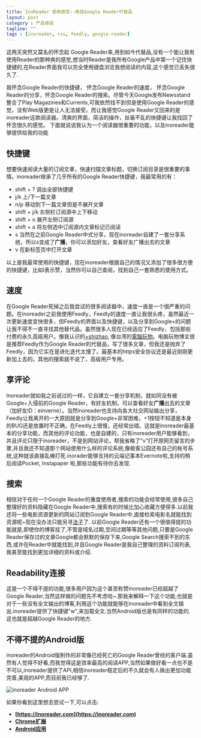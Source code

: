 ```yaml
---
title: InoReader 使用感受--绝佳Google Reader代替品
layout: post
category : 产品体验
tagline: ""
tags : [inoreader, rss, feedly, google-reader]
---
```


这两天突然又莫名的怀念起 Google Reader来,用到如今代替品,没有一个能让我有使用Reader的那种爽的感觉,想当时Reader是我所有Google产品中第一个记住快捷键的,在Reader界面我可以完全使用键盘浏览我想阅读的内容,这个感觉已丢失很久了.

我怀念Google Reader的快捷键， 怀念Google Reader的速度， 怀念Google Reader的分享，怀念Google Reader的搜索。尽管今天Google发布Newsstand整合了Play Magazines和Currents,可我依然找不到但是使用Google Reader的感觉，没有Web版更是让人无法接受。而让我感觉Google Reader又回来的是inoreader这款阅读器。清爽的界面，简洁的操作，丝毫不乱的快捷键让我找回了怀念很久的感觉。 <!--more-->
下面就说说我认为一个阅读器很重要的功能，以及inoreader能够提供给我的功能

## 快捷键

想要快速阅读大量的订阅文章，快速扫描文章标题，切换订阅目录是很重要的事情。inoreader继承了几乎所有的Google Reader快捷键，我最常用的有：

* shift + ? 调出全部快捷键
* j/k 上/下一篇文章
* n/p 移动到下一篇文章但是不展开文章
* shift + j/k 左侧栏订阅源中上下移动
* shift + o 展开左侧订阅源
* shift + a 将左侧选中订阅源内文章标记已阅读
* s 当然在之前Google Reader中式分享，现在inoreader自建了一套分享系统，所以s变成了**广播**，你可以添加好友，查看好友广播出去的文章
* v 在新标签页中打开文章

以上是我最常使用的快捷键，现在inoreader根据自己的情况又添加了很多很方便的快捷键，比如l表示赞，当然你可以自己查阅，找到自己一套熟悉的使用方式。

## 速度

在Google Reader死掉之后我尝试的很多阅读器中，速度一直是一个很严重的问题。在inoreader之前我使用Feedly，Feedly的速度一直让我很头疼，虽然最近一次更新速度变快很多，但Feedly的界面以及快捷键，以及分享到Google+的问题让我不得不一直寻找其他替代品。虽然很多人现在已经适应了Feedly，包括那些付费的永久高级用户。像我认识的[+shizhao](https://plus.google.com/+ShiZhao), 像台湾的[電腦玩物](http://playpcesor.blogspot.com/)。电脑玩物博主很是推荐Feedly作为Google Reader的代替品，写了很多文章，但我还是抛弃了Feedly，因为它实在是进化迭代太慢了。最基本的https安全协议还是最近刚刚更新加上去的。其他的搜索就不说了，高级用户专用。

## 享评论

Inoreader就如我之前说过的一样，它自建立一套分享机制，就如同没有被Google+入侵前的Google Reader，有好友机制，可以查看好友**广播**出去的文章（加好友ID：einverne）。当然inoreader也支持向各大社交网站输出分享，Feedly让我离开的一大原因就是分享到Google+非常困难，+1按钮不知道是本身的BUG还是放置时不正确，在Feedly上很慢，还经常出错。这就是inoreader最基本的分享功能，而其他的评论功能，也是自建的，只有inoreader用户能够看到，并且评论只限于inoreader，不是到网站评论，帮我省略了“v”打开原网页留言的步骤,并且我还不知道那个网站使用什么样的评论系统,像极客公园还有自己的帐号系统,这种就该直接乱棒打死.inorader能够支持的云端记事本Evernote啦,支持的稍后阅读Pocket, Instapaper 啦,那些功能有待你去发现.

## 搜索

相信对于任何一个Google Reader的重度使用者,搜索的功能会经常使用,很多自己整理好的资料隐藏在Google Reader中,搜索有的时候比加心收藏方便得多.以前我还将一些电影资源更新的网站订阅到Google Reader中,直接检索电影名就能找到资源呢~现在没办法只能另寻[法子](http://www.einverne.tk/2013/10/movie-cse-for-douban.html)了. 以前Google Reader还有一个很值得提的功能就是,即使你的博客挂了,不管是域名过期,空间过期等等其他问题,只要是Google Reader保存过的文章Google都会默默的保存下来,Google Search搜索不到的东西,或许在Reader中就能找到,并且Google Reader是我自己整理的资料订阅列表,我甚至能找到更加详细的资料或介绍.

## Readability连接

这是一个不得不提的功能,很多用户因为这个甚至称赞inoreader已经超越了Google Reader,当然这样做的问题先不考虑哈~.那我来解释一下这个功能,也就是对于一些没有全文输出的博客,利用这个功能就能够在inoreader中看到全文输出.inoreader提供了快捷键"w",来加载全文.当然Android版也是有同样的功能的.这也就是超越Google Reader的地方.

## 不得不提的Android版

inoreader的Android版制作的非常像已经死亡的Google Reader曾经的客户端.虽然有人觉得不好看,而我觉得这是效率最高的阅读APP,当然如果做好看一点也不是不可以,inoreader提供了API,相信inoreader稳定后的不久就会有人做出更加功能完善,美观的APP,而目前我已经够了.

![inoreader Android APP](https://lh6.googleusercontent.com/-YlUOmf7-pd8/Und0CXT3wMI/AAAAAAAAZbI/Vd53p8kr1iA/w311-h552-no/13+-+1)

如果你看到这里想去尝试一下,可以点击:

* **[https://inoreader.com](https://inoreader.com)**
* **[Chrome扩展](https://chrome.google.com/webstore/detail/inoreader-news-and-rss-re/hhglljfmpijadbpkalkclnhlncncdono)**
* **[Android应用](https://play.google.com/store/apps/details?id=com.innologica.inoreader)**
